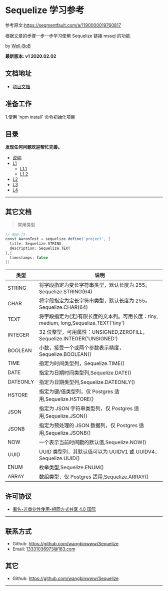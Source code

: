 # Sequelize 学习参考

参考原文:https://segmentfault.com/a/1190000019760817

根据文章的步骤一步一步学习使用 Sequelize 链接 mssql 的功能.

by [Well-BoB](https://github.com/wangbinwww/Sequelize)

**最新版本: v1 2020.02.02**

## 文档地址

- [项目文档](https://github.com/wangbinwww/Sequelize)

## 准备工作

1.使用 'npm install' 命令初始化项目

## 目录

**发现任何问题欢迎帮忙完善。**

- [说明](README.md)
- [L1](README.md)
  - [L1.1 ](README.md)
  - [L1.2 ](README.md)
- [L2](README.md)
- [L3](README.md)
- [L4](README.md)

---

## 其它文档

> 常用类型

```groovy
// app.js
const AaronTest = sequelize.define('project', {
  title: Sequelize.STRING,
  description: Sequelize.TEXT
},{
  timestamps: false
})
```

| 类型        | 说明                                                               |
| ----------- | ------------------------------------------------------------------ |
|STRING| 将字段指定为变长字符串类型，默认长度为 255。Sequelize.STRING(64)|
|CHAR| 将字段指定为定长字符串类型，默认长度为 255。Sequelize.CHAR(64)|
|TEXT|将字段指定为(无)有限长度的文本列。可用长度：tiny, medium, long,Sequelize.TEXT('tiny')|
|INTEGER|32 位整型，可用属性：UNSIGNED,ZEROFILL，Sequelize.INTEGER('UNSIGNED')|
|BOOLEAN|小数，接受一个或两个参数表示精度，Sequelize.BOOLEAN()|
|TIME|指定为时间类型列，Sequelize.TIME()|
|DATE|指定为日期时间类型列,Sequelize.DATE()|
|DATEONLY|指定为日期类型列,Sequelize.DATEONLY()|
|HSTORE|指定为键/值类型列，仅 Postgres 适用,Sequelize.HSTORE()|
|JSON|指定为 JSON 字符串类型列，仅 Postgres 适用,Sequelize.JSON()|
|JSONB|指定为预处理的 JSON 数据列，仅 Postgres 适用,Sequelize.JSONB()|
|NOW|一个表示当前时间戳的默认值,Sequelize.NOW()|
|UUID|UUID 类型列，其默认值可以为 UUIDV1 或 UUIDV4，Sequelize.UUID()|
|ENUM|枚举类型,Sequelize.ENUM()|
|ARRAY|数组类型，仅 Postgres 适用,Sequelize.ARRAY()|

## 许可协议

- [署名-非商业性使用-相同方式共享 4.0 国际](https://creativecommons.org/licenses/by-nc-sa/4.0/legalcode.zh-Hans)

---

## 联系方式

- Github: <https://github.com/wangbinwww/Sequelize>
- Email: [13331036973@163.com](mailto:github#mcxiaoke.com)

## 其它

- Github: <https://github.com/wangbinwww/Sequelize>

---
